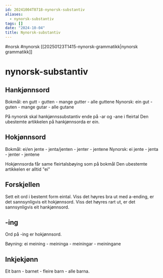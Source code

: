 ```yaml
---
id: 20241004T0718-nynorsk-substantiv
aliases:
  - nynorsk-substantiv
tags: []
date: "2024-10-04"
title: Nynorsk-substantiv
---
```


#norsk #nynorsk [[20250123T1415-nynorsk-grammatikk|nynorsk grammatikk]]

# nynorsk-substantiv

## Hankjønnsord

Bokmål: en gutt - gutten - mange gutter - alle guttene
Nynorsk: ein gut - guten - mange gutar - alle gutane

På nynorsk skal hankjønnssubstantiv ende på -ar og -ane i fleirtal
Den ubestemte artikkelen på hankjønnsorda er ein.

## Hokjønnsord

Bokmål: ei/en jente - jenta/jenten - jenter - jentene
Nynorsk: ei jente - jenta - jenter - jentene

Hokjønnsorda får same fleirtalsbøying som på bokmål
Den ubestemte artikkelen er alltid "ei"

## Forskjellen

Sett eit ord i bestemt form eintal. Viss det høyres bra ut med a-ending, er det sannsynligvis eit hokjønnsord. Viss det høyres rart ut, er det sannsynligvis eit hankjønnsord.

## -ing

Ord på -ing er hokjønnsord.

Bøyning: ei meining - meininga - meiningar - meiningane

## Inkjekjønn

Eit barn - barnet - fleire barn - alle barna.
